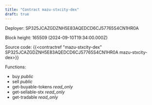 ```yaml
---
title: "Contract mazu-stxcity-dex"
draft: true
---
```

Deployer: SP325JCAZGDZNH5E83AQEDCD6CJ57765S4CN1HR0A


 



Block height: 165509 (2024-09-10T19:34:00.000Z)

Source code: {{<contractref "mazu-stxcity-dex" SP325JCAZGDZNH5E83AQEDCD6CJ57765S4CN1HR0A mazu-stxcity-dex>}}

Functions:

* buy _public_
* sell _public_
* get-buyable-tokens _read_only_
* get-sellable-stx _read_only_
* get-tradable _read_only_
